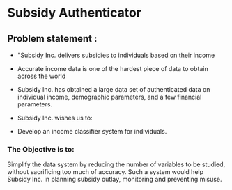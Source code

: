 # Subsidy Authenticator

## Problem statement :

   - "Subsidy Inc. delivers subsidies to individuals based on their income

   - Accurate income data is one of the hardest piece of data to obtain across the world

   - Subsidy Inc. has obtained a large data set of authenticated data on individual income, demographic parameters, and a few financial parameters.

   - Subsidy Inc. wishes us to:

   - Develop an income classifier system for individuals.

### The Objective is to:

Simplify the data system by reducing the number of variables to be studied, without sacrificing too much of accuracy. Such a system would help Subsidy Inc. in planning subsidy outlay, monitoring and preventing misuse.
